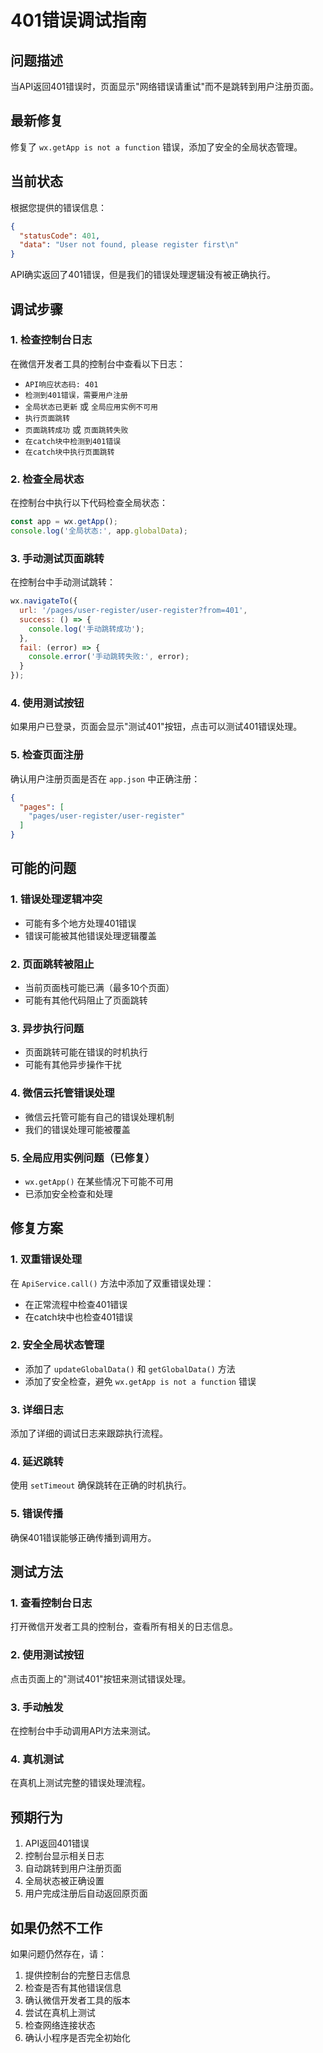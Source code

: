 # 401错误调试指南

## 问题描述
当API返回401错误时，页面显示"网络错误请重试"而不是跳转到用户注册页面。

## 最新修复
修复了 `wx.getApp is not a function` 错误，添加了安全的全局状态管理。

## 当前状态
根据您提供的错误信息：
```json
{
  "statusCode": 401,
  "data": "User not found, please register first\n"
}
```

API确实返回了401错误，但是我们的错误处理逻辑没有被正确执行。

## 调试步骤

### 1. 检查控制台日志
在微信开发者工具的控制台中查看以下日志：
- `API响应状态码: 401`
- `检测到401错误，需要用户注册`
- `全局状态已更新` 或 `全局应用实例不可用`
- `执行页面跳转`
- `页面跳转成功` 或 `页面跳转失败`
- `在catch块中检测到401错误`
- `在catch块中执行页面跳转`

### 2. 检查全局状态
在控制台中执行以下代码检查全局状态：
```javascript
const app = wx.getApp();
console.log('全局状态:', app.globalData);
```

### 3. 手动测试页面跳转
在控制台中手动测试跳转：
```javascript
wx.navigateTo({
  url: '/pages/user-register/user-register?from=401',
  success: () => {
    console.log('手动跳转成功');
  },
  fail: (error) => {
    console.error('手动跳转失败:', error);
  }
});
```

### 4. 使用测试按钮
如果用户已登录，页面会显示"测试401"按钮，点击可以测试401错误处理。

### 5. 检查页面注册
确认用户注册页面是否在 `app.json` 中正确注册：
```json
{
  "pages": [
    "pages/user-register/user-register"
  ]
}
```

## 可能的问题

### 1. 错误处理逻辑冲突
- 可能有多个地方处理401错误
- 错误可能被其他错误处理逻辑覆盖

### 2. 页面跳转被阻止
- 当前页面栈可能已满（最多10个页面）
- 可能有其他代码阻止了页面跳转

### 3. 异步执行问题
- 页面跳转可能在错误的时机执行
- 可能有其他异步操作干扰

### 4. 微信云托管错误处理
- 微信云托管可能有自己的错误处理机制
- 我们的错误处理可能被覆盖

### 5. 全局应用实例问题（已修复）
- `wx.getApp()` 在某些情况下可能不可用
- 已添加安全检查和处理

## 修复方案

### 1. 双重错误处理
在 `ApiService.call()` 方法中添加了双重错误处理：
- 在正常流程中检查401错误
- 在catch块中也检查401错误

### 2. 安全全局状态管理
- 添加了 `updateGlobalData()` 和 `getGlobalData()` 方法
- 添加了安全检查，避免 `wx.getApp is not a function` 错误

### 3. 详细日志
添加了详细的调试日志来跟踪执行流程。

### 4. 延迟跳转
使用 `setTimeout` 确保跳转在正确的时机执行。

### 5. 错误传播
确保401错误能够正确传播到调用方。

## 测试方法

### 1. 查看控制台日志
打开微信开发者工具的控制台，查看所有相关的日志信息。

### 2. 使用测试按钮
点击页面上的"测试401"按钮来测试错误处理。

### 3. 手动触发
在控制台中手动调用API方法来测试。

### 4. 真机测试
在真机上测试完整的错误处理流程。

## 预期行为

1. API返回401错误
2. 控制台显示相关日志
3. 自动跳转到用户注册页面
4. 全局状态被正确设置
5. 用户完成注册后自动返回原页面

## 如果仍然不工作

如果问题仍然存在，请：

1. 提供控制台的完整日志信息
2. 检查是否有其他错误信息
3. 确认微信开发者工具的版本
4. 尝试在真机上测试
5. 检查网络连接状态
6. 确认小程序是否完全初始化
